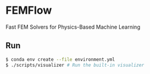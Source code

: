 # FEMFlow
Fast FEM Solvers for Physics-Based Machine Learning

## Run
```sh
$ conda env create --file environment.yml
$ ./scripts/visualizer # Run the built-in visualizer
```
